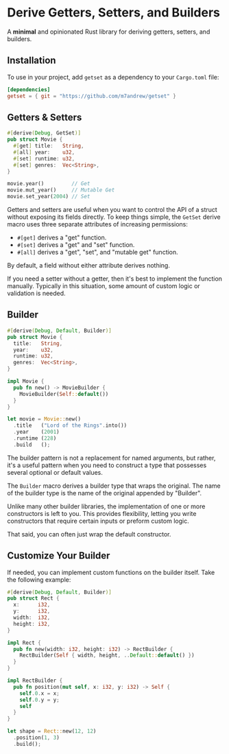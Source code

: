 
# Derive Getters, Setters, and Builders

A **minimal** and opinionated Rust library for deriving getters, setters, and builders.

## Installation

To use in your project, add `getset` as a dependency to your `Cargo.toml` file:

```toml
[dependencies]
getset = { git = "https://github.com/m7andrew/getset" }
```

## Getters & Setters

```rust
#[derive(Debug, GetSet)]
pub struct Movie {
  #[get] title:   String,
  #[all] year:    u32,
  #[set] runtime: u32,
  #[set] genres:  Vec<String>,
}
```

```rust
movie.year()         // Get
movie.mut_year()     // Mutable Get
movie.set_year(2004) // Set
```

Getters and setters are useful when you want to control the API of a struct without exposing its fields directly. To keep things simple, the `GetSet` derive macro uses three separate attributes of increasing permissions:

- `#[get]` derives a "get" function. 
- `#[set]` derives a "get" and "set" function.
- `#[all]` derives a "get", "set", and "mutable get" function.

By default, a field without either attribute derives nothing.

If you need a setter without a getter, then it's best to implement the function manually. Typically in this situation, some amount of custom logic or validation is needed.

## Builder

```rust
#[derive(Debug, Default, Builder)]
pub struct Movie {
  title:   String,
  year:    u32,
  runtime: u32,
  genres:  Vec<String>,
}
```

```rust
impl Movie {
  pub fn new() -> MovieBuilder {
    MovieBuilder(Self::default())
  }
}
```

```rust
let movie = Movie::new()
  .title   ("Lord of the Rings".into())
  .year    (2001)
  .runtime (228)
  .build   ();
```

The builder pattern is not a replacement for named arguments, but rather, it's a useful pattern when you need to construct a type that possesses several optional or default values.

The `Builder` macro derives a builder type that wraps the original. The name of the builder type is the name of the original appended by "Builder".

Unlike many other builder libraries, the implementation of one or more constructors is left to you. This provides flexibility, letting you write constructors that require certain inputs or preform custom logic.

That said, you can often just wrap the default constructor.

## Customize Your Builder

If needed, you can implement custom functions on the builder itself. Take the following example:

```rust
#[derive(Debug, Default, Builder)]
pub struct Rect {
  x:      i32,
  y:      i32,
  width:  i32,
  height: i32,
}

impl Rect {
  pub fn new(width: i32, height: i32) -> RectBuilder {
    RectBuilder(Self { width, height, ..Default::default() })
  }
}

impl RectBuilder {
  pub fn position(mut self, x: i32, y: i32) -> Self {
    self.0.x = x;
    self.0.y = y;
    self
  }
}
```
```rust
let shape = Rect::new(12, 12)
  .position(1, 3)
  .build();
```
